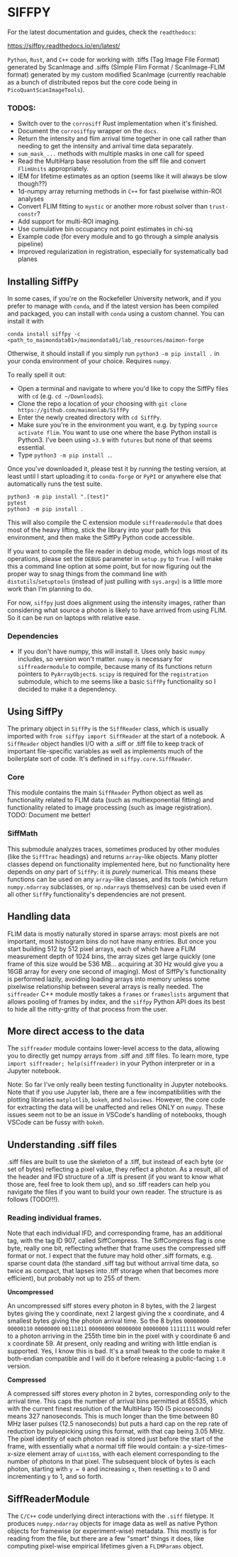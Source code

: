 # SIFFPY

For the latest documentation and guides, check the `readthedocs`:

https://siffpy.readthedocs.io/en/latest/

`Python`, `Rust`, and `C++` code for working with .tiffs (Tag Image File Format) generated by ScanImage
and .siffs (SImple Flim Format / ScanImage-FLIM format) generated by my 
custom modified ScanImage (currently reachable as a bunch of distributed repos but the core
code being in `PicoQuantScanImageTools`).

### TODOS:
-   Switch over to the `corrosiff` Rust implementation when it's finished.
-   Document the `corrosiffpy` wrapper on the `docs`.
-   Return the intensity and flim arrival time together in one call rather than
    needing to get the intensity and arrival time data separately.
-   `sum_mask_...` methods with multiple masks in one call for speed
-   Read the MultiHarp base resolution from the siff file and convert `FlimUnits` appropriately.
-   IEM for lifetime estimates as an option (seems like it will always be slow though??)
-   1d-numpy array returning methods in `C++` for fast pixelwise within-ROI analyses
-   Convert FLIM fitting to `mystic` or another more robust solver than `trust-constr`?
-   Add support for multi-ROI imaging.
-   Use cumulative bin occupancy not point estimates in chi-sq
-   Example code (for every module and to go through a simple analysis pipeline)
-   Improved regularization in registration, especially for systematically bad planes

## Installing SiffPy

In some cases, if you're on the Rockefeller University network, and if you prefer to
manage with `conda`, and if the latest version has been compiled and packaged, you
can install with `conda` using a custom channel. You can install it with

```
conda install siffpy -c <path_to_maimondata01>/maimondata01/lab_resources/maimon-forge
```

Otherwise, it should install if you simply run `python3 -m pip install .` in your conda
environment of your choice. Requires `numpy`.

To really spell it out:

- Open a terminal and navigate to where you'd like to copy the SiffPy files with `cd` (e.g. `cd ~/Downloads`).
- Clone the repo a location of your choosing with `git clone https://github.com/maimonlab/SiffPy`
- Enter the newly created directory with `cd SiffPy`.
- Make sure you're in the environment you want, e.g. by typing `source activate flim`. You want to use one where the base Python install is Python3. I've been using `>3.9` with `futures` but none of that seems essential.
- Type `python3 -m pip install .`.

Once you've downloaded it, please test it by running the testing
version, at least until I start uploading it to `conda-forge` or
`PyPI` or anywhere else that automatically runs the test suite.

```
python3 -m pip install ".[test]"
pytest
python3 -m pip install .
```

This will also compile the C extension module `siffreadermodule` that does most of the heavy lifting, stick the library into your path for this environment, and then make the SiffPy Python code accessible.

If you want to compile the file reader in debug mode, which logs most of its operations,
please set the `DEBUG` parameter in `setup.py` to `True`. I will make this a command line
option at some point, but for now figuring out the proper way to snag things from the
command line with `distutils`/`setuptools` (instead of just pulling with `sys.argv`)
is a little more work than I'm planning to do.

For now, `siffpy` just does alignment using the intensity images, rather than
considering what source a photon is likely to have arrived from using FLIM.
So it can be run on laptops with relative ease.

### Dependencies 

- If you don't have numpy, this will install it. Uses only basic `numpy` includes, so version won't matter. `numpy` is necessary for `siffreadermodule` to compile, because many of its functions return pointers to `PyArrayObject`s. `scipy` is required for the `registration` submodule, which to me seems like a basic `SiffPy` functionality so I decided to make it a dependency.

## Using SiffPy

The primary object in `SiffPy` is the `SiffReader` class, which is usually imported with `from siffpy import SiffReader` at the start of a notebook. A `SiffReader` object handles I/O with a .siff or .tiff file to keep track of important file-specific variables as well as implements much of the boilerplate sort of code. It's defined in `siffpy.core.SiffReader`.

### Core

This module contains the main `SiffReader` Python object as well
as functionality related to FLIM data (such as multiexponential fitting) and
functionality related to image processing (such as image registration).
TODO: Document me better!

### SiffMath

This submodule analyzes traces, sometimes produced by other modules (like the `SiffTrac` headings) and returns `array`-like objects.
Many plotter classes depend on functionality implemented here, but no functionality here depends on _any_ part of `SiffPy`: it is
_purely_ numerical. This means these functions can be used on any `array`-like classes, and its tools (which return `numpy.ndarray`
subclasses, or `np.ndarray`s themselves) can be used even if all other `SiffPy` functionality's dependencies are not present.

## Handling data

FLIM data is mostly naturally stored in sparse arrays: most pixels are not important, most histogram bins do not have many entries. But once you start building 512 by 512 pixel arrays, each of which have a FLIM measurement depth of 1024 bins, the array sizes get large quickly (one frame of this size would be 536 MB... acquiring at 30 Hz would give you a 16GB array for every one second of imaging). Most of SiffPy's functionality is performed lazily, avoiding loading arrays into memory unless some pixelwise relationship between several arrays is really needed. The `siffreader` C++ module mostly takes a `frames` or `frameslists` argument that allows pooling of frames by index, and the `siffpy` Python API does its best to hide all the nitty-gritty of that process from the user.

## More direct access to the data

The `siffreader` module contains lower-level access to the data, allowing you to directly get numpy arrays from .siff and .tiff files. To learn more, type `import siffreader; help(siffreader)` in your Python interpreter or in a Jupyter notebook.

Note:
So far I've only really been testing functionality in Jupyter notebooks. Note that if you use Jupyter lab, there are a few incompatibilities with the plotting libraries `matplotlib`, `bokeh`, and `holoviews`. However, the core code for extracting the data will be unaffected and relies ONLY on `numpy`.
These issues seem not to be an issue in VSCode's handling of notebooks,
though VSCode can be fussy with `bokeh`.

## Understanding .siff files

.siff files are built to use the skeleton of a .tiff, but instead of each byte (or set of bytes) reflecting a pixel value,
they reflect a photon. As a result, all of the header and IFD structure of a .tiff is present (if you want to know what
those are, feel free to look them up), and so .tiff readers can help you navigate the files if you want to build your
own reader. The structure is as follows (TODO!!!).

### Reading individual frames.
Note that each individual IFD, and corresponding frame, has an additional tag, with the tag ID 907, called SiffCompress.
The SiffCompress flag is one byte, really one bit, reflecting whether that frame uses the compressed siff format or not.
I expect that the future may hold other .siff formats, e.g. sparse count data (the standard .siff tag but without arrival time data, so twice as compact, that lapses into .tiff storage when that becomes more efficient), but probably not up to 255 of them.

__Uncompressed__

An uncompressed siff stores every photon in 8 bytes, with the 2 largest bytes giving the y coordinate, next 2
largest giving the x coordinate, and 4 smallest bytes giving the photon arrival time. So the 8 bytes
`00000000` `00000110` `00000000` `00111011` `00000000` `00000000` `00000000` `11111111` would refer to a photon arriving in the 255th time bin in the pixel
with y coordinate 6 and x coordinate 59. At present, only reading and writing with little endian is supported.
Yes, I know this is bad. It's a small tweak to the code to make it both-endian compatible and I will do it before
releasing a public-facing `1.0` version.

__Compressed__

A compressed siff stores every photon in 2 bytes, corresponding _only_ to the arrival time. This caps the number of
arrival bins permitted at 65535, which with the current finest resolution of the MultiHarp 150 (5 picoseconds) means 327 nanoseconds.
This is much longer than the time between 80 MHz laser pulses (12.5 nanoseconds) but puts a hard cap on the rep rate
of reduction by pulsepicking using this format, with that cap being 3.05 MHz. The pixel identity of each photon read
is stored just before the start of the frame, with essentially what a normal tiff file would contain: a y-size-times-x-size element
array of `uint16`s, with each element corresponding to the number of photons in that pixel. The subsequent block of
bytes is each photon, starting with `y = 0` and increasing `x`, then resetting `x` to 0 and incrementing `y` to 1, and so
forth.

## SiffReaderModule

The `C/C++` code underlying direct interactions with the `.siff` filetype. It produces `numpy.ndarray` objects for image data 
as well as native Python objects for framewise (or experiment-wise) metadata. This mostly is for reading from the file, but
there are a few "smart" things it does, like computing pixel-wise empirical lifetimes given a `FLIMParams` object.